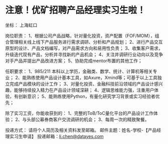 # 注意！优矿招聘产品经理实习生啦！

坐标：
上海虹口

岗位职责：
1、根据公司产品战略，针对量化投资，资产配置（FOF/MOM），组合管理相关线上线下产品服务进行需求调研、分析和产品规划；
2、进行产品交互原型的设计、产品文档编写，对产品需求方向和易用性负责；
3、收集客户需求，升级迭代现有产品，分析并寻找新的产品机会；
4、关注并调研行业动向以及竞争对手产品并提出产品改进方案；
5、协助完成mentor布置的其他工作；

任职要求：
1、985/211 本科以上学历，金融类、数学、统计、计算机等相关专业；
2、能熟练使用产品设计基本工具，如Axure，Xmind等；可基于以上工具独立完成产品模块的设计工作；
3、对量化投资、金融科技前沿领域的产品设计感兴趣，能够持续投入精力在产品设计领域深耕；
4、逻辑思维能力强，注重用户体验，有创新意识；
5、能熟练使用Python，有量化研究学习背景或实习经验者优先；

除了实习工资，你能收获到的：
1、完整的ToB/ToC量化平台的产品设计工作体验；
2、与头部公募券商客户交流调研的机会；
3、每周一次的精致聚餐。

投递方式：
请将个人简历及相关资料发至邮箱。
邮件主题：姓名-学校-【产品经理实习生申请】
投递邮箱：li.chen@datayes.com